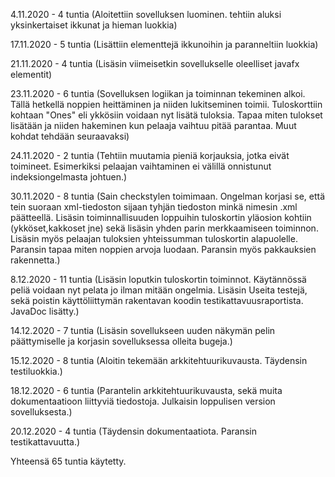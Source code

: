 4.11.2020 - 4 tuntia (Aloitettiin sovelluksen luominen. tehtiin aluksi yksinkertaiset ikkunat ja hieman luokkia)

17.11.2020 - 5 tuntia (Lisättiin elementtejä ikkunoihin ja paranneltiin luokkia)

21.11.2020 - 4 tuntia (Lisäsin viimeisetkin sovellukselle oleelliset javafx elementit)

23.11.2020 - 6 tuntia (Sovelluksen logiikan ja toiminnan tekeminen alkoi. Tällä hetkellä noppien heittäminen ja niiden lukitseminen toimii. Tuloskorttiin kohtaan "Ones" eli ykkösiin voidaan nyt lisätä tuloksia. Tapaa miten tulokset lisätään ja niiden hakeminen kun pelaaja vaihtuu pitää parantaa.  Muut kohdat tehdään seuraavaksi)

24.11.2020 - 2 tuntia (Tehtiin muutamia pieniä korjauksia, jotka eivät toimineet. Esimerkiksi pelaajan vaihtaminen ei välillä onnistunut indeksiongelmasta johtuen.)

30.11.2020 - 8 tuntia (Sain checkstylen toimimaan. Ongelman korjasi se, että tein suoraan xml-tiedoston sijaan tyhjän tiedoston minkä nimesin .xml päätteellä. Lisäsin toiminnallisuuden loppuihin tuloskortin yläosion kohtiin (ykköset,kakkoset jne) sekä lisäsin yhden parin merkkaamiseen toiminnon. Lisäsin myös pelaajan tuloksien yhteissumman tuloskortin alapuolelle. Paransin tapaa miten noppien arvoja luodaan. Paransin myös pakkauksien rakennetta.)

8.12.2020 - 11 tuntia (Lisäsin loputkin tuloskortin toiminnot. Käytännössä peliä voidaan nyt pelata jo ilman mitään ongelmia. Lisäsin Useita testejä, sekä poistin käyttöliittymän rakentavan koodin testikattavuusraportista. JavaDoc lisätty.)

14.12.2020 - 7 tuntia (Lisäsin sovellukseen uuden näkymän pelin päättymiselle ja korjasin sovelluksessa olleita bugeja.)

15.12.2020 - 8 tuntia (Aloitin tekemään arkkitehtuurikuvausta. Täydensin testiluokkia.)

18.12.2020 - 6 tuntia (Parantelin arkkitehtuurikuvausta, sekä muita dokumentaatioon liittyviä tiedostoja. Julkaisin loppulisen version sovelluksesta.)

20.12.2020 - 4 tuntia (Täydensin dokumentaatiota. Paransin testikattavuutta.)
 
Yhteensä 65 tuntia käytetty.
